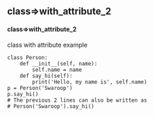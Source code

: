 ## class=>with_attribute_2
#### class=>with_attribute_2
class with attribute example
```
class Person:
    def __init__(self, name):
        self.name = name
    def say_hi(self):
        print('Hello, my name is', self.name)
p = Person('Swaroop')
p.say_hi()
# The previous 2 lines can also be written as
# Person('Swaroop').say_hi()
```